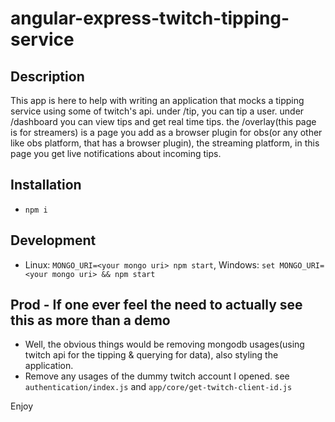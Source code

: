 # angular-express-twitch-tipping-service

## Description

This app is here to help with writing an application that mocks a tipping service using some of twitch's api. under /tip, you can tip a user. under /dashboard you can view tips and get real time tips. the /overlay(this page is for streamers) is a page you add as a browser plugin for obs(or any other like obs platform, that has a browser plugin), the streaming platform, in this page you get live notifications about incoming tips.

## Installation

* `npm i`

## Development
* Linux: `MONGO_URI=<your mongo uri> npm start`, Windows: `set MONGO_URI=<your mongo uri> && npm start`

## Prod - If one ever feel the need to actually see this as more than a demo
* Well, the obvious things would be removing mongodb usages(using twitch api for the tipping & querying for data), also styling the application.
* Remove any usages of the dummy twitch account I opened. see `authentication/index.js` and `app/core/get-twitch-client-id.js`

Enjoy
